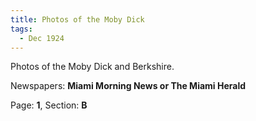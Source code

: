 ```yaml
---  
title: Photos of the Moby Dick  
tags:  
  - Dec 1924  
---  
```

  
Photos of the Moby Dick and Berkshire.  
  
Newspapers: **Miami Morning News or The Miami Herald**  
  
Page: **1**, Section: **B** 
